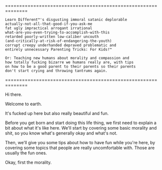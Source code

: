 ==============================================================

    Learn Different™'s disgusting immoral satanic deplorable
    actually-not-all-that-good-if-you-ask-me
    fat ugly impractical arrogant irrational
    what-are-you-even-trying-to-accomplish-with-this
    retarded poorly-written low-caliber uncouth
    (and-critically-at-risk-of-endangering-the-youth)
    corrupt creepy underhanded depraved problematic and
    entirely unnecessary Parenting Tricks: For Kids!™

    Or: Teaching new humans about morality and compassion and
    how totally fucking bizarre we humans really are, with tips
    on how to be a good parent to their parents so their parents
    don't start crying and throwing tantrums again.

==============================================================

Hi there.

Welcome to earth.

It's fucked up here but also really beautiful and fun.

Before you get born and start doing this life thing,
we first need to explain a bit about what it's like here.
We'll start by covering some basic morality and shit,
so you know what's generally okay and what's not.

Then, we'll give you some tips about how to have fun while you're here,
by covering some topics that people are really uncomfortable with.
Those are usually the fun ones.

Okay, first the morality.
